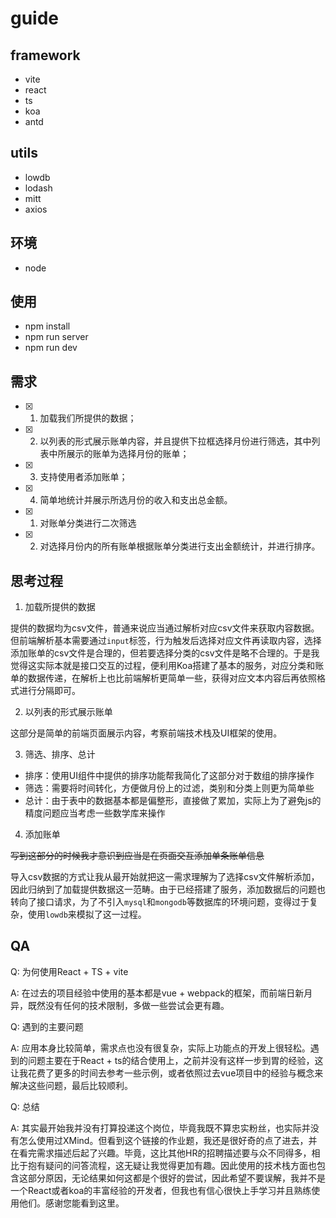 # guide

## framework

* vite
* react
* ts
* koa
* antd

## utils

* lowdb
* lodash
* mitt
* axios

## 环境

* node

## 使用

* npm install
* npm run server
* npm run dev

## 需求

- [x] 1. 加载我们所提供的数据；

- [x] 2. 以列表的形式展示账单内容，并且提供下拉框选择月份进行筛选，其中列表中所展示的账单为选择月份的账单；

- [x] 3. 支持使用者添加账单；

- [x] 4. 简单地统计并展示所选月份的收入和支出总金额。

- [x] 1. 对账单分类进行二次筛选

- [x] 2. 对选择月份内的所有账单根据账单分类进行支出金额统计，并进行排序。

## 思考过程

1. 加载所提供的数据

提供的数据均为csv文件，普通来说应当通过解析对应csv文件来获取内容数据。但前端解析基本需要通过`input`标签，行为触发后选择对应文件再读取内容，选择添加账单的csv文件是合理的，但若要选择分类的csv文件是略不合理的。于是我觉得这实际本就是接口交互的过程，便利用Koa搭建了基本的服务，对应分类和账单的数据传递，在解析上也比前端解析更简单一些，获得对应文本内容后再依照格式进行分隔即可。

2. 以列表的形式展示账单

这部分是简单的前端页面展示内容，考察前端技术栈及UI框架的使用。

3. 筛选、排序、总计

* 排序：使用UI组件中提供的排序功能帮我简化了这部分对于数组的排序操作
* 筛选：需要将时间转化，方便做月份上的过滤，类别和分类上则更为简单些
* 总计：由于表中的数据基本都是偏整形，直接做了累加，实际上为了避免js的精度问题应当考虑一些数学库来操作

4. 添加账单

~~写到这部分的时候我才意识到应当是在页面交互添加单条账单信息~~

导入csv数据的方式让我从最开始就把这一需求理解为了选择csv文件解析添加，因此归纳到了加载提供数据这一范畴。由于已经搭建了服务，添加数据后的问题也转向了接口请求，为了不引入`mysql`和`mongodb`等数据库的环境问题，变得过于复杂，使用`lowdb`来模拟了这一过程。

## QA

Q: 为何使用React + TS + vite

A: 在过去的项目经验中使用的基本都是vue + webpack的框架，而前端日新月异，既然没有任何的技术限制，多做一些尝试会更有趣。

Q: 遇到的主要问题

A: 应用本身比较简单，需求点也没有很复杂，实际上功能点的开发上很轻松。遇到的问题主要在于React + ts的结合使用上，之前并没有这样一步到胃的经验，这让我花费了更多的时间去参考一些示例，或者依照过去vue项目中的经验与概念来解决这些问题，最后比较顺利。

Q: 总结

A: 其实最开始我并没有打算投递这个岗位，毕竟我既不算忠实粉丝，也实际并没有怎么使用过XMind。但看到这个链接的作业题，我还是很好奇的点了进去，并在看完需求描述后起了兴趣。毕竟，这比其他HR的招聘描述要与众不同得多，相比于抱有疑问的问答流程，这无疑让我觉得更加有趣。因此使用的技术栈方面也包含这部分原因，无论结果如何这都是个很好的尝试，因此希望不要误解，我并不是一个React或者koa的丰富经验的开发者，但我也有信心很快上手学习并且熟练使用他们。感谢您能看到这里。

